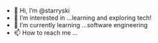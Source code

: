 - 👋 Hi, I’m @starryski
- 👀 I’m interested in ...learning and exploring tech!
- 🌱 I’m currently learning ...software engineering
- 📫 How to reach me ...

<!---
starryski/starryski is a ✨ special ✨ repository because its `README.md` (this file) appears on your GitHub profile.
You can click the Preview link to take a look at your changes.
--->
